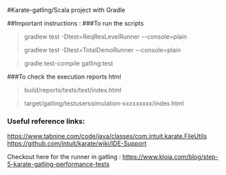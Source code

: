 #Karate-gatling/Scala project with Gradle


##Important instructions :
###To run the scripts

> gradlew test -Dtest=ReqResLevelRunner --console=plain
>
> gradlew test -Dtest=TotalDemoRunner --console=plain

> gradle test-compile gatling:test

###To check the execution reports html
> build/reports/tests/test/index.html

>target/gatling/testuserssimulation-xxxxxxxxx/index.html



### Useful reference links:

https://www.tabnine.com/code/java/classes/com.intuit.karate.FileUtils
https://github.com/intuit/karate/wiki/IDE-Support

Checkout here for the runner in gatling : https://www.kloia.com/blog/step-5-karate-gatling-performance-tests